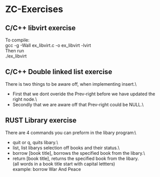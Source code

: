 # ZC-Exercises

C/C++ libvirt exercise
----------------------
To compile:\
  gcc -g -Wall ex_libvirt.c -o ex_libvirt -lvirt\
Then run\
  ./ex_libvirt 


 

C/C++ Double linked list exercise
--------------------------------
There is two things to be aware off, when implementing insert.\
  - First that we dont overide the Prev-right before we have updated the right node.\
  - Secondly that we are aware off that Prev-right could be NULL.\


RUST Library exercise
--------------------
There are 4 commands you can preform in the libary program:\
  - quit or q, quits libary.\
  - list, list libarys selection off books and their status.\
  - borrow [book title], borrows the specified book from the libary.\
  - return [book title], returns the specified book from the libary.\
  (all words in a book title start with capital lettters)\
  example:  borrow War And Peace
